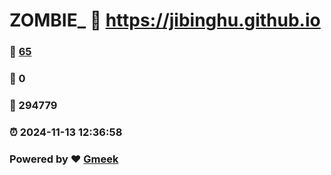 # ZOMBIE_ :link: https://jibinghu.github.io 
### :page_facing_up: [65](https://jibinghu.github.io/tag.html) 
### :speech_balloon: 0 
### :hibiscus: 294779 
### :alarm_clock: 2024-11-13 12:36:58 
### Powered by :heart: [Gmeek](https://github.com/Meekdai/Gmeek)
